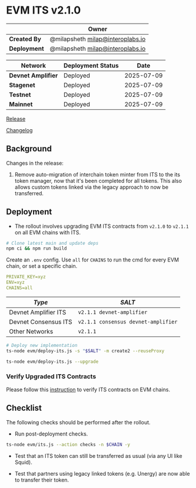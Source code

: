 # EVM ITS v2.1.0

|  | **Owner** |
|-----------|------------|
| **Created By** | @milapsheth <milap@interoplabs.io> |
| **Deployment** | @milapsheth <milap@interoplabs.io> |

| **Network** | **Deployment Status** | **Date** |
|-------------|----------------------|----------|
| **Devnet Amplifier** | Deployed | 2025-07-09 |
| **Stagenet** | Deployed | 2025-07-09 |
| **Testnet** | Deployed | 2025-07-09 |
| **Mainnet** | Deployed | 2025-07-09 |

[Release](https://github.com/axelarnetwork/interchain-token-service/releases/tag/v2.1.1)

[Changelog](https://github.com/axelarnetwork/interchain-token-service/blob/v2.1.1/CHANGELOG.md)

## Background

Changes in the release:

1. Remove auto-migration of interchain token minter from ITS to the its token manager, now that it's been completed for all tokens. This also allows custom tokens linked via the legacy approach to now be transferred.

## Deployment

- The rollout involves upgrading EVM ITS contracts from `v2.1.0` to `v2.1.1` on all EVM chains with ITS.

```bash
# Clone latest main and update deps
npm ci && npm run build
```

Create an `.env` config. Use `all` for `CHAINS` to run the cmd for every EVM chain, or set a specific chain.

```yaml
PRIVATE_KEY=xyz
ENV=xyz
CHAINS=all
```

| *Type* | *SALT* |
|---------|--------|
| Devnet Amplifier ITS | `v2.1.1 devnet-amplifier` |
| Devnet Consensus ITS | `v2.1.1 consensus devnet-amplifier` |
| Other Networks | `v2.1.1` |

```bash
# Deploy new implementation
ts-node evm/deploy-its.js -s "$SALT" -m create2 --reuseProxy

ts-node evm/deploy-its.js --upgrade
```

### Verify Upgraded ITS Contracts

Please follow this [instruction](https://github.com/axelarnetwork/axelar-contract-deployments/tree/main/evm#contract-verification) to verify ITS contracts on EVM chains.

## Checklist

The following checks should be performed after the rollout.

- Run post-deployment checks.

```bash
ts-node evm/its.js --action checks -n $CHAIN -y
```

- Test that an ITS token can still be transferred as usual (via any UI like Squid).

- Test that partners using legacy linked tokens (e.g. Unergy) are now able to transfer their token.
